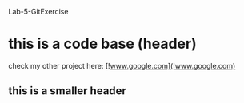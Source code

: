Lab-5-GitExercise

# this is a code base (header)

check my other project here: [!www.google.com](!www.google.com)

## this is a smaller header
